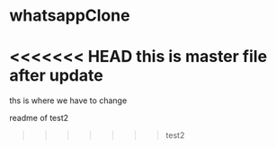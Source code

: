 # whatsappClone


<<<<<<< HEAD
this is master file after update
=======
ths is where we have to change

readme of test2
>>>>>>> test2
